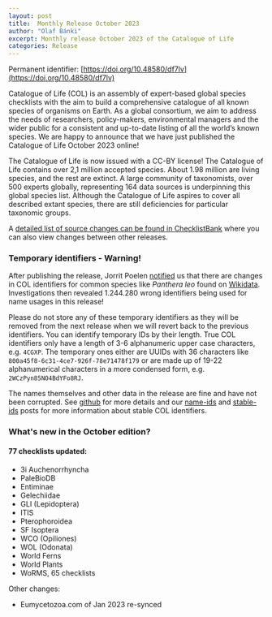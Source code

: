 ```yaml
---
layout: post
title:  Monthly Release October 2023
author: "Olaf Bánki"
excerpt: Monthly release October 2023 of the Catalogue of Life
categories: Release
---
```


Permanent identifier: [https://doi.org/10.48580/df7lv](https://doi.org/10.48580/df7lv)

Catalogue of Life (COL) is an assembly of expert-based global species checklists with the aim to build a comprehensive catalogue of all known species of organisms on Earth. 
As a global consortium, we aim to address the needs of researchers, policy-makers, environmental managers and the wider public for a consistent and up-to-date listing of all the world’s known species. 
We are happy to announce that we have just published the Catalogue of Life October 2023 online!

The Catalogue of Life is now issued with a CC-BY license! The Catalogue of Life contains over 2,1 million accepted species. About 1.98 million are living species, and the rest are extinct. A large community of taxonomists, over 500 experts globally, representing 164 data sources is underpinning this global species list.
Although the Catalogue of Life aspires to cover all described extant species, there are still deficiencies for particular taxonomic groups.

A [detailed list of source changes can be found in ChecklistBank](https://www.checklistbank.org/dataset/272972/sourcemetrics?hideUnchanged=true&releaseKey=267522) where you can also view changes between other releases.

### Temporary identifiers - Warning!

After publishing the release, Jorrit Poelen [notified](https://github.com/CatalogueOfLife/general/issues/100) us that there are changes in COL identifiers 
for common species like *Panthera leo* found on [Wikidata](https://www.wikidata.org/wiki/Q140).
Investigations then revealed 1.244.280 wrong identifiers being used for name usages in this release!

Please do not store any of these temporary identifiers as they will be removed from the next release
when we will revert back to the previous identifiers. You can identify temporary IDs by their length.
True COL identifiers only have a length of 3-6 alphanumeric upper case characters, e.g. `4CGXP`.
The temporary ones either are UUIDs with 36 characters like `800a45f8-6c31-4ce7-926f-78e71478f179` 
or are made up of 19-22 alphanumerical characters in a more condensed form, e.g. `2WCzPyn85NO4BdYFo8RJ`.

The names themselves and other data in the release are fine and have not been corrupted.
See [github](https://github.com/CatalogueOfLife/general/issues/100) for more details 
and our [name-ids](https://www.catalogueoflife.org/2022/03/23/name-ids) and [stable-ids](https://www.catalogueoflife.org/2021/04/14/stable-ids) 
posts for more information about stable COL identifiers.


### What's new in the October edition?


#### 77 checklists updated:

 * 3i Auchenorrhyncha
 * PaleBioDB
 * Entiminae
 * Gelechiidae
 * GLI (Lepidoptera)
 * ITIS
 * Pterophoroidea
 * SF Isoptera
 * WCO (Opiliones)
 * WOL (Odonata)
 * World Ferns
 * World Plants
 * WoRMS, 65 checklists

Other changes:
 * Eumycetozoa.com of Jan 2023 re-synced
